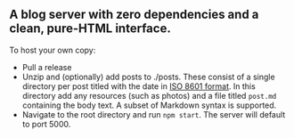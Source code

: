 ## A blog server with zero dependencies and a clean, pure-HTML interface.
To host your own copy:
- Pull a release
- Unzip and (optionally) add posts to ./posts. These consist of a single directory per post titled with the date in [ISO 8601 format](https://en.wikipedia.org/wiki/ISO_8601). In this directory add any resources (such as photos) and a file titled `post.md` containing the body text. A subset of Markdown syntax is supported.
- Navigate to the root directory and run `npm start`. The server will default to port 5000.
